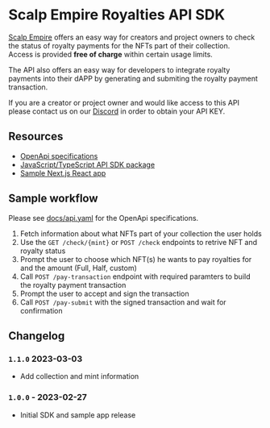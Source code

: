 # Scalp Empire Royalties API SDK

[Scalp Empire](https://www.scalp-empire.com) offers an easy way for creators and project owners to check the status of royalty payments for the NFTs part of their collection.  
Access is provided **free of charge** within certain usage limits.

The API also offers an easy way for developers to integrate royalty payments into their dAPP by generating and submiting the royalty payment transaction.

If you are a creator or project owner and would like access to this API please contact us on our [Discord](https://www.discord.gg/scalpempire) in order to obtain your API KEY.


## Resources

* [OpenApi specifications](docs/api.yaml)   
* [JavaScript/TypeScript API SDK package](sdk/)  
* [Sample Next.js React app](examples/simple-app-next/)  


## Sample workflow

Please see [docs/api.yaml](https://petstore.swagger.io/?url=https://raw.githubusercontent.com/kind3r/scalp-royalties-sdk/main/docs/api.yaml) for the OpenApi specifications.  

1. Fetch information about what NFTs part of your collection the user holds
2. Use the `GET /check/{mint}` or `POST /check` endpoints to retrive NFT and royalty status
3. Prompt the user to choose which NFT(s) he wants to pay royalties for and the amount (Full, Half, custom)
4. Call `POST /pay-transaction` endpoint with required paramters to build the royalty payment transaction
5. Prompt the user to accept and sign the transaction
6. Call `POST /pay-submit` with the signed transaction and wait for confirmation

## Changelog

### `1.1.0` 2023-03-03
 - Add collection and mint information
### `1.0.0` - 2023-02-27
 - Initial SDK and sample app release